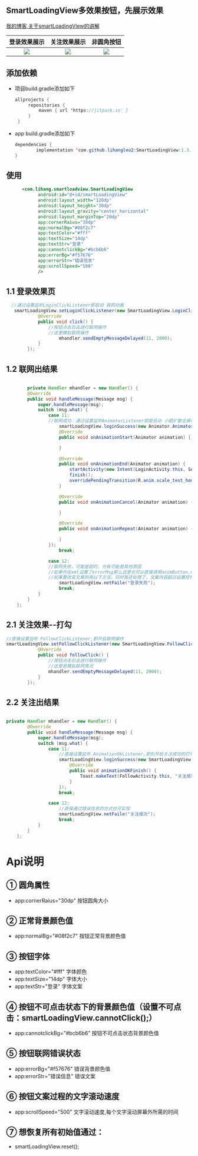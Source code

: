 ## SmartLoadingView多效果按钮，先展示效果
[我的博客,关于smartLoadingView的讲解](https://blog.csdn.net/leol_2/article/details/92564600)  

|登录效果展示|关注效果展示|非圆角按钮|
|:---:|:---:|:---:|
|![](https://github.com/lihangleo2/SmartLoadingView/blob/master/gif/login_normal.gif)|![](https://github.com/lihangleo2/SmartLoadingView/blob/master/gif/follow.gif)|![](https://github.com/lihangleo2/SmartLoadingView/blob/master/gif/otherfollow.gif)

## 添加依赖

 - 项目build.gradle添加如下
   ```java
   allprojects {
		repositories {
			maven { url 'https://jitpack.io' }
		}
	}
   ```
 - app build.gradle添加如下
    ```java
   dependencies {
	        implementation 'com.github.lihangleo2:SmartLoadingView:1.3.2'
	}
   ```
   
## 使用
```xml
      <com.lihang.smartloadview.SmartLoadingView
            android:id="@+id/smartLoadingView"
            android:layout_width="120dp"
            android:layout_height="30dp"
            android:layout_gravity="center_horizontal"
            android:layout_marginTop="20dp"
            app:cornerRaius="30dp"
            app:normalBg="#08f2c7"
            app:textColor="#fff"
            app:textSize="14dp"
            app:textStr="登录"
            app:cannotclickBg="#bcb6b6"
            app:errorBg="#f57676"
            app:errorStr="错误信息"
            app:scrollSpeed="500"
            />
```
 ## 1.1 登录效果页
```java
  //通过设置监听LoginClickListener即启动 联网动画
   smartLoadingView.setLoginClickListener(new SmartLoadingView.LoginClickListener() {
            @Override
            public void click() {
                //按钮点击后去进行联网操作
                //这里模拟联网操作
                    mhandler.sendEmptyMessageDelayed(11, 2000);          
            }
        });
```

 ## 1.2 联网出结果 
```java

        private Handler mhandler = new Handler() {
        @Override
        public void handleMessage(Message msg) {
            super.handleMessage(msg);
            switch (msg.what) {
                case 11:
                //联网成功：通过设置监听AnimatorListener即是启动 小圆扩散全屏动画。在此动画全部完成后拿到回调onAnimtionEnd
                    smartLoadingView.loginSuccess(new Animator.AnimatorListener() {
                    @Override
                    public void onAnimationStart(Animator animation) {

                    }

                    @Override
                    public void onAnimationEnd(Animator animation) {
                        startActivity(new Intent(LoginActivity.this, SecondActivity.class));
                        finish();
                        overridePendingTransition(R.anim.scale_test_home, R.anim.scale_test2);
                    }

                    @Override
                    public void onAnimationCancel(Animator animation) {

                    }

                    @Override
                    public void onAnimationRepeat(Animator animation) {

                    }
                });
                    break;

                case 12:
                //联网失败，可能是超时，也有可能是其他原因
                //如果你在xml设置了errorMsg那么这里也可以直接调用animButton.netFaile();
                //如果要改变文案则用以下方法，同时我还处理了，文案内容超过设置控件长度时，文案来回滚动
                    smartLoadingView.netFaile("登录失败");
                    break;
            }
        }
    };
```

 ## 2.1 关注效果--打勾
```java
//直接设置监听 FollowClickListener,即开启联网操作
smartLoadingView.setFollowClickListener(new SmartLoadingView.FollowClickListener() {
            @Override
            public void followClick() {
                //按钮点击后去进行联网操作
                //这里是模拟联网情况
                mhandler.sendEmptyMessageDelayed(11, 2000);
            }
        });
```


 ## 2.2 关注出结果 
```java

private Handler mhandler = new Handler() {
        @Override
        public void handleMessage(Message msg) {
            super.handleMessage(msg);
            switch (msg.what) {
                case 11:
                    //直接设置监听 AnimationOkListener,即刻开启关注成功的打勾效果
                    smartLoadingView.loginSuccess(new SmartLoadingView.AnimationOKListener() {
                        @Override
                        public void animationOKFinish() {
                            Toast.makeText(FollowActivity.this, "关注成功", Toast.LENGTH_SHORT).show();
                        }
                    });
                    break;

                case 12:
                    //直接通过错误信息的方式也可实现
                    smartLoadingView.netFaile("关注成功");
                    break;
            }
        }
    };
```

 # Api说明
 ## ① 圆角属性
  - app:cornerRaius="30dp"  按钮圆角大小
  
 ## ② 正常背景颜色值
  - app:normalBg="#08f2c7"  按钮正常背景颜色值
  
 ## ③ 按钮字体
 - app:textColor="#fff"  字体颜色
 - app:textSize="14dp"   字体大小
 - app:textStr="登录"    字体文案

 ## ④ 按钮不可点击状态下的背景颜色值（设置不可点击：smartLoadingView.cannotClick();）
 - app:cannotclickBg="#bcb6b6"    按钮不可点击状态背景颜色值
 
 ## ⑤ 按钮联网错误状态
 - app:errorBg="#f57676"    错误背景颜色值
 - app:errorStr="错误信息"   错误文案

 ## ⑥ 按钮文案过程的文字滚动速度
 - app:scrollSpeed="500"    文字滚动速度,每个文字滚动屏幕外所需的时间
 
 ## ⑦  想恢复所有初始值通过：
 - smartLoadingView.reset();    
 


